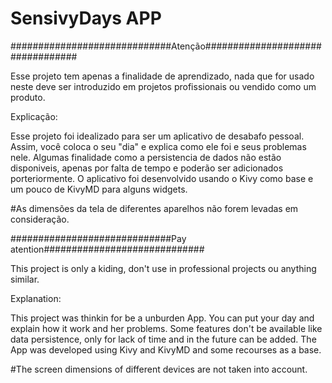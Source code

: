 # SensivyDays APP

#############################Atenção#################################

Esse projeto tem apenas a finalidade de aprendizado, nada que for usado neste deve ser introduzido em projetos profissionais ou vendido como um produto.

Explicação:

Esse projeto foi idealizado para ser um aplicativo de desabafo pessoal. Assim, você coloca o seu "dia" e explica como ele foi e seus problemas nele. Algumas finalidade como a persistencia de dados não estão disponiveis, apenas por falta de tempo e poderão ser adicionados porteriormente. O aplicativo foi desenvolvido usando o Kivy como base e um pouco de KivyMD para alguns widgets.

#As dimensões da tela de diferentes aparelhos não forem levadas em consideração.

#############################Pay atention#############################

This project is only a kiding, don't use in professional projects ou anything similar.

Explanation:

This project was thinkin for be a unburden App. You can put your day and explain how it work and her problems. Some features don't be available like data persistence, only for lack of time and in the future can be added. The App was developed using Kivy and KivyMD and some recourses as a base.

#The screen dimensions of different devices are not taken into account.

